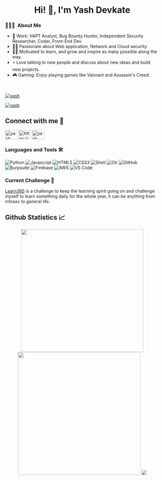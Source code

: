 <h1 align="center">Hi! 👋, I'm Yash Devkate</h1>

### 👨🏻‍💻 &nbsp;About Me 

- 🏢 Work: VAPT Analyst, Bug Bounty Hunter, Independent Security Researcher, Coder, Front-End Dev.
- 👨‍💻 Passionate about Web application, Network and Cloud security.
- 💪🏼 Motivated to learn, and grow and inspire as many possible along the way.
- ⚡ Love talking to new people and discuss about new ideas and build new projects.
- 🎮 Gaming: Enjoy playing games like Valorant and Assassin's Creed.

<br/>

<p align="left"> <a href="https://github.com/ryo-ma/github-profile-trophy"><img src="https://github-profile-trophy.vercel.app/?username=rootxyash" alt="yash" /></a> </p>

<p align="left"> <a href="https://twitter.com/rootxyash" target="blank"><img src="https://img.shields.io/twitter/follow/rootxyash?logo=twitter&style=for-the-badge" alt="yash" /></a> </p>

<h2 align="left">Connect with me 📝</h2>
<p align="left">
<a href="https://twitter.com/rootxyash" target="blank"><img align="center" src="https://raw.githubusercontent.com/rahuldkjain/github-profile-readme-generator/master/src/images/icons/Social/twitter.svg" alt="yash" height="30" width="40" /></a>
<a href="https://www.linkedin.com/mwlite/in/yash-devkate-644aa120a" target="blank"><img align="center" src="https://raw.githubusercontent.com/rahuldkjain/github-profile-readme-generator/master/src/images/icons/Social/linked-in-alt.svg" alt="https://www.linkedin.com/mwlite/in/yash-devkate-644aa120a" height="30" width="40" /></a>
<a href="#" target="blank"><img align="center" src="https://raw.githubusercontent.com/rahuldkjain/github-profile-readme-generator/master/src/images/icons/Social/youtube.svg" alt="yash" height="30" width="40" /></a>
</p>

### Languages and Tools 🛠 

![Python](http://img.shields.io/badge/-Python-3776AB?style=for-the-badge&logo=python&logoColor=ffffff)
![Javascript](http://img.shields.io/badge/-Javascript-118ab2?style=for-the-badge&logo=Javascript&logoColor=ffffff)
![HTML5](https://img.shields.io/badge/-HTML5-%23E44D27?style=for-the-badge&logo=html5&logoColor=ffffff)
![CSS3](https://img.shields.io/badge/-CSS3-%231572B6?style=for-the-badge&logo=css3)
![Shell](https://img.shields.io/badge/-Shell-000000?style=for-the-badge&logo=shell)
![Git](https://img.shields.io/badge/-Git-%23F05032?style=for-the-badge&logo=git&logoColor=%23ffffff)
![GitHub](https://img.shields.io/badge/-GitHub-181717?style=for-the-badge&logo=github)
![Burpsuite](https://img.shields.io/badge/Burpsuite-430098?style=for-the-badge&logo=Burpsuite&logoColor=white)
![Firebase](https://img.shields.io/badge/-Firebase-FFCA28?style=for-the-badge&logo=firebase&logoColor=ffffff)
![AWS](https://img.shields.io/badge/Amazon_AWS-232F3E?style=for-the-badge&logo=amazon-aws&logoColor=white)
![VS Code](http://img.shields.io/badge/-VS%20Code-007ACC?style=for-the-badge&logo=visual-studio-code&logoColor=ffffff)

### Current Challenge :pushpin:

[Learn365](https://github.com/rootxyash/learn365days) is a challenge to keep the learning spirit going on and challenge myself to learn something daily for the whole year, it can be anything from infosec to general life.


<h2> Github Statistics 📈 </h2>

 <p align = "center">
  <img src = "https://github-readme-stats.vercel.app/api?username=rootxyash&show_icons=true&theme=dark" width = 400 />
  <img src = "https://github-readme-streak-stats.herokuapp.com/?user=rootxyash&theme=dark&hide_border=true" width = 400 />
  <img src="https://github-readme-stats.vercel.app/api/top-langs/?username=rootxyash&theme=dark&hide_border=true" />
</p>


<br/>

